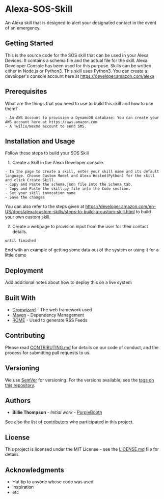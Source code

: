 # Alexa-SOS-Skill

An Alexa skill that is designed to alert your designated contact in the event of an emergency.

## Getting Started

This is the source code for the SOS skill that can be used in your Alexa Devices. It contains a schema file and the actual file for the skill. Alexa Developer Console has been used for this purpose. Skills can be written either in Node.js or Python3. This skill uses Python3. You can create a developer's console account here at https://developer.amazon.com/alexa


## Prerequisites

What are the things that you need to use to build this skill and how to use them?

```
- An AWS Account to provision a DynamoDB database: You can create your AWS account here at https://aws.amazon.com
- A Twilio/Nexmo account to send SMS.
```

## Installation and Usage

Follow these steps to build your SOS Skill

1. Create a Skill in the Alexa Developer console.
```
- In the page to create a skill, enter your skill name and its default language. Choose Custom Model and Alexa Hosted(Python) for the skill and click Create Skill.
- Copy and Paste the schema.json file into the Schema tab.
- Copy and Paste the skill.py file into the Code section.
- Set your skill invocation name
- Save the changes
```
You can also refer to the steps given at https://developer.amazon.com/en-US/docs/alexa/custom-skills/steps-to-build-a-custom-skill.html to build your own custom skill.

2. Create a webpage to provision input from the user for their contact details.
```
until finished
```

End with an example of getting some data out of the system or using it for a little demo


## Deployment

Add additional notes about how to deploy this on a live system

## Built With

* [Dropwizard](http://www.dropwizard.io/1.0.2/docs/) - The web framework used
* [Maven](https://maven.apache.org/) - Dependency Management
* [ROME](https://rometools.github.io/rome/) - Used to generate RSS Feeds

## Contributing

Please read [CONTRIBUTING.md](https://gist.github.com/PurpleBooth/b24679402957c63ec426) for details on our code of conduct, and the process for submitting pull requests to us.

## Versioning

We use [SemVer](http://semver.org/) for versioning. For the versions available, see the [tags on this repository](https://github.com/your/project/tags). 

## Authors

* **Billie Thompson** - *Initial work* - [PurpleBooth](https://github.com/PurpleBooth)

See also the list of [contributors](https://github.com/your/project/contributors) who participated in this project.

## License

This project is licensed under the MIT License - see the [LICENSE.md](LICENSE.md) file for details

## Acknowledgments

* Hat tip to anyone whose code was used
* Inspiration
* etc


